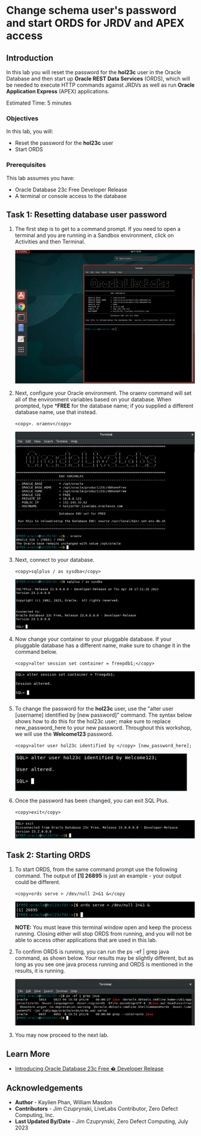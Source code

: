 # Change schema user's password and start ORDS for JRDV and APEX access

## Introduction

In this lab you will reset the password for the **hol23c** user in the Oracle Database and then start up **Oracle REST Data Services** (ORDS), which will be needed to execute HTTP commands against JRDVs as well as run  **Oracle Application Express** (APEX) applications.

Estimated Time: 5 minutes

### Objectives

In this lab, you will:
* Reset the password for the **hol23c** user
* Start ORDS

### Prerequisites

This lab assumes you have:
* Oracle Database 23c Free Developer Release
* A terminal or console access to the database

## Task 1: Resetting database user password

1. The first step is to get to a command prompt. If you need to open a terminal and you are running in a Sandbox environment, click on Activities and then Terminal.

    ![Open a new terminal](images/open-terminal.png " ")

2. Next, configure your Oracle environment. The oraenv command will set all of the environment variables based on your database. When prompted, type ***FREE** for the database name; if you supplied a different database name, use that instead.
    ```
    <copy>. oraenv</copy>
    ```

    ![Set environment](images/set-envt-free1.png)


3. Next, connect to your database.
    ```
    <copy>sqlplus / as sysdba</copy>
    ```
    ![Connect to database](images/connect-db-sysdba1.png)

4. Now change your container to your pluggable database. If your pluggable database has a different name, make sure to change it in the command below.
    ```
    <copy>alter session set container = freepdb1;</copy>
    ```
    
    ![Change to PDB](images/alter-session1.png " ")

5. To change the password for the **hol23c** user, use the "alter user \[username\] identified by \[new password\]" command. The syntax below shows how to do this for the hol23c user; make sure to replace new\_password\_here to your new password. Throughout this workshop, we will use the **Welcome123** password.
    ```
    <copy>alter user hol23c identified by </copy> [new_password_here];
    ```

    ![Change password](images/change-password1.png)

6. Once the password has been changed, you can exit SQL Plus.

    ```
    <copy>exit</copy>
    ```
    ![Exit](images/exit1.png)

## Task 2: Starting ORDS

1. To start ORDS, from the same command prompt use the following command. The output of **[1] 26895** is just an example - your output could be different.

    ```
    <copy>ords serve > /dev/null 2>&1 &</copy
    ```

    ![Start ORDS](images/ords1.png)

    **NOTE:** You must leave this terminal window open and keep the process running. Closing either will stop ORDS from running, and you will not be able to access other applications that are used in this lab.


2. To confirm ORDS is running, you can run the ps -ef | grep java command, as shown below. Your results may be slightly different, but as long as you see one java process running and ORDS is mentioned in the results, it is running.

    ![Verify ORDS](images/confirm_ords.png)

3. You may now proceed to the next lab.

## Learn More

* [Introducing Oracle Database 23c Free � Developer Release](https://blogs.oracle.com/database/post/oracle-database-23c-free)

## Acknowledgements
* **Author** - Kaylien Phan, William Masdon
* **Contributors** - Jim Czuprynski, LiveLabs Contributor, Zero Defect Computing, Inc.
* **Last Updated By/Date** - Jim Czuprynski, Zero Defect Computing, July 2023